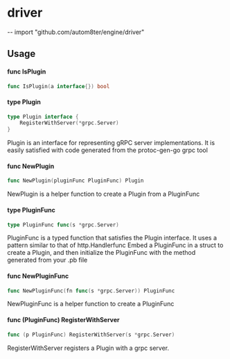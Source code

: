 # driver
--
    import "github.com/autom8ter/engine/driver"


## Usage

#### func  IsPlugin

```go
func IsPlugin(a interface{}) bool
```

#### type Plugin

```go
type Plugin interface {
	RegisterWithServer(*grpc.Server)
}
```

Plugin is an interface for representing gRPC server implementations. It is
easily satisfied with code generated from the protoc-gen-go grpc tool

#### func  NewPlugin

```go
func NewPlugin(pluginFunc PluginFunc) Plugin
```
NewPlugin is a helper function to create a Plugin from a PluginFunc

#### type PluginFunc

```go
type PluginFunc func(s *grpc.Server)
```

PluginFunc is a typed function that satisfies the Plugin interface. It uses a
pattern similar to that of http.Handlerfunc Embed a PluginFunc in a struct to
create a Plugin, and then initialize the PluginFunc with the method generated
from your .pb file

#### func  NewPluginFunc

```go
func NewPluginFunc(fn func(s *grpc.Server)) PluginFunc
```
NewPluginFunc is a helper function to create a PluginFunc

#### func (PluginFunc) RegisterWithServer

```go
func (p PluginFunc) RegisterWithServer(s *grpc.Server)
```
RegisterWithServer registers a Plugin with a grpc server.
